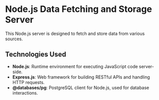 # Node.js Data Fetching and Storage Server

This Node.js server is designed to fetch and store data from various sources.


## Technologies Used

- **Node.js**: Runtime environment for executing JavaScript code server-side.
- **Express.js**: Web framework for building RESTful APIs and handling HTTP requests.
- **@databases/pg**: PostgreSQL client for Node.js, used for database interactions.



